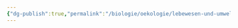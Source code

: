 ```yaml
---
{"dg-publish":true,"permalink":"/biologie/oekologie/lebewesen-und-umwelt/tiergeografische-regeln/"}
---
```

